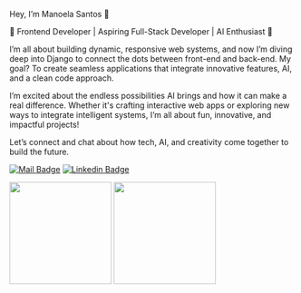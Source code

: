 Hey, I’m Manoela Santos 👋

🚀 Frontend Developer | Aspiring Full-Stack Developer | AI Enthusiast 🤖

I’m all about building dynamic, responsive web systems, and now I’m diving deep into Django to connect the dots between front-end and back-end. My goal? To create seamless applications that integrate innovative features, AI, and a clean code approach.

I’m excited about the endless possibilities AI brings and how it can make a real difference. Whether it's crafting interactive web apps or exploring new ways to integrate intelligent systems, I’m all about fun, innovative, and impactful projects!

Let’s connect and chat about how tech, AI, and creativity come together to build the future.

[![Mail Badge](https://img.shields.io/badge/-aleonamaissac@gmail.com-red?style=flat-square&logo=Gmail&logoColor=white&link=mailto:aleonamaissac@gmail.com)](mailto:aleonamaissac) [![Linkedin Badge](https://img.shields.io/badge/-Manoela_Santos-blue?style=flat-square&logo=Linkedin&logoColor=white&link=https://www.linkedin.com/in/manoelacs//)](https://www.linkedin.com/in/manoelacs/)



<div >
  <img height="180em" src="https://github-readme-stats.vercel.app/api?username=manoelacs&show_icons=true&include_all_commits=true&count_private=true"/>
  <img height="180em" src="https://github-readme-stats.vercel.app/api/top-langs/?username=manoelacs&layout=compact&langs_count=7"/>
</div>





